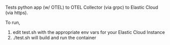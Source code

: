 Tests python app (w/ OTEL) to OTEL Collector (via grpc) to Elastic Cloud (via https).

To run,
1) edit test.sh with the appropriate env vars for your Elastic Cloud Instance
2) ./test.sh will build and run the container
